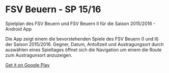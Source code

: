 # FSV Beuern - SP 15/16
Spielplan des FSV Beuern und FSV Beuern II für die Saison 2015/2016 - Android App

Die App zeigt einem die bevorstehenden Spiele des FSV Beuern (I und II) der Saison 2015/2016.
Gegner, Datum, Antoßzeit und Austragungsort durch auswählen eines Spieltages öffnet sich die Navigation um einem die Route zum Austragunsort anzuzeigen. 

[Get it on Google Play](https://play.google.com/store/apps/details?id=de.wolfy7.myfsvbeuern)
